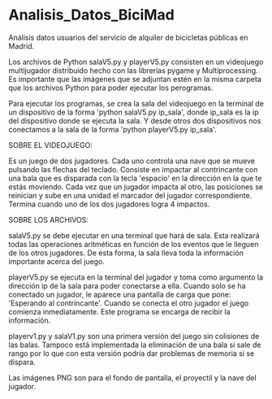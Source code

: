# Analisis_Datos_BiciMad
Análisis datos usuarios del servicio de alquiler de bicicletas públicas en Madrid.

Los archivos de Python salaV5.py y playerV5.py consisten en un videojuego multijugador distribuido hecho con las librerías pygame y Multiprocessing. Es importante que las imágenes que se adjuntan estén en la misma carpeta que los archivos Python para poder ejecutar los perogramas.

Para ejecutar los programas, se crea la sala del videojuego en la terminal de un dispositivo de la forma 'python salaV5.py ip_sala', donde ip_sala es la ip del dispositivo donde se ejecuta la sala. Y desde otros dos dispositivos nos conectamos a la sala de la forma 'python playerV5.py ip_sala'.

SOBRE EL VIDEOJUEGO:

Es un juego de dos jugadores.
Cada uno controla una nave que se mueve pulsando las flechas del teclado.
Consiste en impactar al contrincante con una bala que es disparada con la tecla 'espacio' en la dirección en la que te estás moviendo.
Cada vez que un jugador impacta al otro, las posiciones se reinician y sube en una unidad el marcador del jugador correspondiente.
Termina cuando uno de los dos jugadores logra 4 impactos.

SOBRE LOS ARCHIVOS:

salaV5.py se debe ejecutar en una terminal que hará de sala. Esta realizará todas las operaciones aritméticas en función de los eventos que le lleguen de los otros jugadores. De esta forma, la sala lleva toda la información importante acerca del juego.

playerV5.py se ejecuta en la terminal del jugador y toma como argumento la dirección ip de la sala para poder conectarse a ella. Cuando solo se ha conectado un jugador, le aparece una pantalla de carga que pone: 'Esperando al contrincante'. Cuando se conecta el otro jugador el juego comienza inmediatamente. Este programa se encarga de recibir la información.

playerv1.py y salaV1.py son una primera versión del juego sin colisiones de las balas. Tampoco está implementada la eliminación de una bala si sale de rango por lo que con esta versión podría dar problemas de memoria si se dispara.

Las imágenes PNG son para el fondo de pantalla, el proyectil y la nave del jugador.
